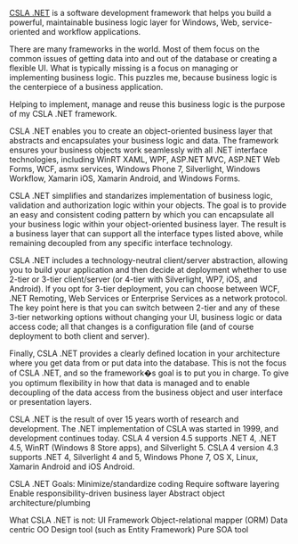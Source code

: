 [CSLA .NET](http://www.cslanet.com) is a software development framework that helps you build a powerful, maintainable business logic layer for Windows, Web, service-oriented and workflow applications. 

There are many frameworks in the world. Most of them focus on the common issues of getting data into and out of the database or creating a flexible UI. What is typically missing is a focus on managing or implementing business logic. This puzzles me, because business logic is the centerpiece of a business application.

Helping to implement, manage and reuse this business logic is the purpose of my CSLA .NET framework.

CSLA .NET enables you to create an object-oriented business layer that abstracts and encapsulates your business logic and data. The framework ensures your business objects work seamlessly with all .NET interface technologies, including WinRT XAML, WPF, ASP.NET MVC, ASP.NET Web Forms, WCF, asmx services, Windows Phone 7, Silverlight, Windows Workflow, Xamarin iOS, Xamarin Android, and Windows Forms.

CSLA .NET simplifies and standarizes implementation of business logic, validation and authorization logic within your objects. The goal is to provide an easy and consistent coding pattern by which you can encapsulate all your business logic within your object-oriented business layer. The result is a business layer that can support all the interface types listed above, while remaining decoupled from any specific interface technology.

CSLA .NET includes a technology-neutral client/server abstraction, allowing you to build your application and then decide at deployment whether to use 2-tier or 3-tier client/server (or 4-tier with Silverlight, WP7, iOS, and Android). If you opt for 3-tier deployment, you can choose between WCF, .NET Remoting, Web Services or Enterprise Services as a network protocol. The key point here is that you can switch between 2-tier and any of these 3-tier networking options without changing your UI, business logic or data access code; all that changes is a configuration file (and of course deployment to both client and server).

Finally, CSLA .NET provides a clearly defined location in your architecture where you get data from or put data into the database. This is not the focus of CSLA .NET, and so the framework�s goal is to put you in charge. To give you optimum flexibility in how that data is managed and to enable decoupling of the data access from the business object and user interface or presentation layers.

CSLA .NET is the result of over 15 years worth of research and development. The .NET implementation of CSLA was started in 1999, and development continues today. CSLA 4 version 4.5 supports .NET 4, .NET 4.5, WinRT (Windows 8 Store apps), and Silverlight 5. CSLA 4 version 4.3 supports .NET 4, Silverlight 4 and 5, Windows Phone 7, OS X, Linux, Xamarin Android and iOS Android.

CSLA .NET Goals:
Minimize/standardize coding
Require software layering
Enable responsibility-driven business layer
Abstract object architecture/plumbing

What CSLA .NET is not:
UI Framework
Object-relational mapper (ORM)
Data centric OO Design tool (such as Entity Framework)
Pure SOA tool
